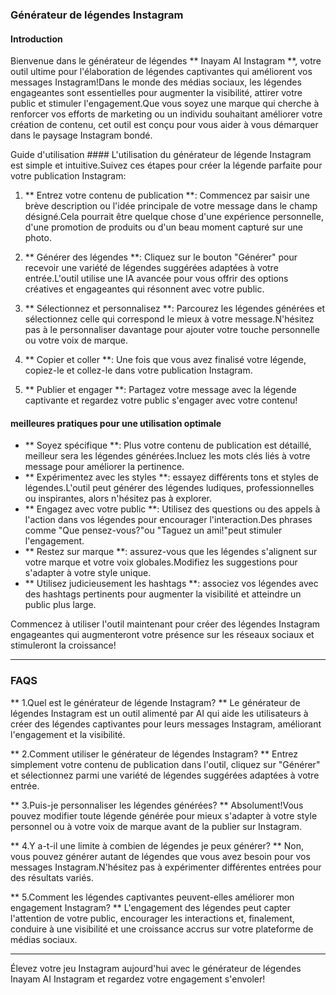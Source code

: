 ### Générateur de légendes Instagram

#### Introduction
Bienvenue dans le générateur de légendes ** Inayam AI Instagram **, votre outil ultime pour l'élaboration de légendes captivantes qui améliorent vos messages Instagram!Dans le monde des médias sociaux, les légendes engageantes sont essentielles pour augmenter la visibilité, attirer votre public et stimuler l'engagement.Que vous soyez une marque qui cherche à renforcer vos efforts de marketing ou un individu souhaitant améliorer votre création de contenu, cet outil est conçu pour vous aider à vous démarquer dans le paysage Instagram bondé.

Guide d'utilisation ####
L'utilisation du générateur de légende Instagram est simple et intuitive.Suivez ces étapes pour créer la légende parfaite pour votre publication Instagram:

1. ** Entrez votre contenu de publication **: Commencez par saisir une brève description ou l'idée principale de votre message dans le champ désigné.Cela pourrait être quelque chose d'une expérience personnelle, d'une promotion de produits ou d'un beau moment capturé sur une photo.

2. ** Générer des légendes **: Cliquez sur le bouton "Générer" pour recevoir une variété de légendes suggérées adaptées à votre entrée.L'outil utilise une IA avancée pour vous offrir des options créatives et engageantes qui résonnent avec votre public.

3. ** Sélectionnez et personnalisez **: Parcourez les légendes générées et sélectionnez celle qui correspond le mieux à votre message.N'hésitez pas à le personnaliser davantage pour ajouter votre touche personnelle ou votre voix de marque.

4. ** Copier et coller **: Une fois que vous avez finalisé votre légende, copiez-le et collez-le dans votre publication Instagram.

5. ** Publier et engager **: Partagez votre message avec la légende captivante et regardez votre public s'engager avec votre contenu!

#### meilleures pratiques pour une utilisation optimale
- ** Soyez spécifique **: Plus votre contenu de publication est détaillé, meilleur sera les légendes générées.Incluez les mots clés liés à votre message pour améliorer la pertinence.
- ** Expérimentez avec les styles **: essayez différents tons et styles de légendes.L'outil peut générer des légendes ludiques, professionnelles ou inspirantes, alors n'hésitez pas à explorer.
- ** Engagez avec votre public **: Utilisez des questions ou des appels à l'action dans vos légendes pour encourager l'interaction.Des phrases comme "Que pensez-vous?"ou "Taguez un ami!"peut stimuler l'engagement.
- ** Restez sur marque **: assurez-vous que les légendes s'alignent sur votre marque et votre voix globales.Modifiez les suggestions pour s'adapter à votre style unique.
- ** Utilisez judicieusement les hashtags **: associez vos légendes avec des hashtags pertinents pour augmenter la visibilité et atteindre un public plus large.

Commencez à utiliser l'outil maintenant pour créer des légendes Instagram engageantes qui augmenteront votre présence sur les réseaux sociaux et stimuleront la croissance!

---

### FAQS

** 1.Quel est le générateur de légende Instagram? **
Le générateur de légendes Instagram est un outil alimenté par AI qui aide les utilisateurs à créer des légendes captivantes pour leurs messages Instagram, améliorant l'engagement et la visibilité.

** 2.Comment utiliser le générateur de légendes Instagram? **
Entrez simplement votre contenu de publication dans l'outil, cliquez sur "Générer" et sélectionnez parmi une variété de légendes suggérées adaptées à votre entrée.

** 3.Puis-je personnaliser les légendes générées? **
Absolument!Vous pouvez modifier toute légende générée pour mieux s'adapter à votre style personnel ou à votre voix de marque avant de la publier sur Instagram.

** 4.Y a-t-il une limite à combien de légendes je peux générer? **
Non, vous pouvez générer autant de légendes que vous avez besoin pour vos messages Instagram.N'hésitez pas à expérimenter différentes entrées pour des résultats variés.

** 5.Comment les légendes captivantes peuvent-elles améliorer mon engagement Instagram? **
L'engagement des légendes peut capter l'attention de votre public, encourager les interactions et, finalement, conduire à une visibilité et une croissance accrus sur votre plateforme de médias sociaux.

---

Élevez votre jeu Instagram aujourd'hui avec le générateur de légendes Inayam AI Instagram et regardez votre engagement s'envoler!